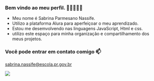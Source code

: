 ### Bem vindo ao meu perfil. 🖤💙💛🤍🤖

- Meu nome é Sabrina Parmesano Nassife.
- Utilizo a plataforma Alura para aperfeiçoar o meu aprendizado.
- Estou me desemvolvendo nas linguagens JavaScript, Html e css.
- utilizo este espaço para minha organização e compartilhamento dos meus projetos.

### Você pode entrar em contato comigo  📫 

sabrina.nassife@escola.pr.gov.br



![](https://media.tenor.com/zoBrJEhHLsUAAAAC/frc-7285.gif)

